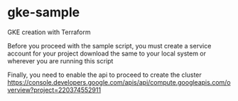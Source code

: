 # gke-sample
GKE creation with Terraform

Before you proceed with the sample script, you must create a service account for your project
download the same to your local system or wherever you are running this script

Finally, you need to enable the api to proceed to create the cluster
https://console.developers.google.com/apis/api/compute.googleapis.com/overview?project=220374552911

